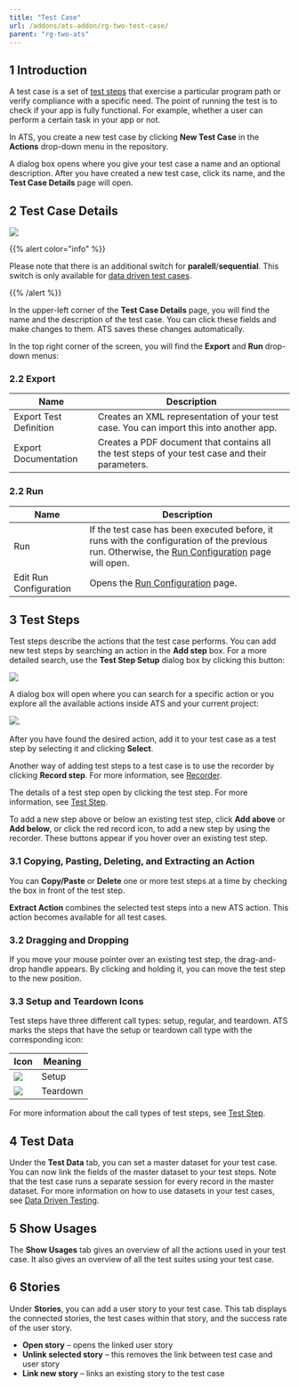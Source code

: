```yaml
---
title: "Test Case"
url: /addons/ats-addon/rg-two-test-case/
parent: "rg-two-ats"
---
```


## 1 Introduction

A test case is a set of [test steps](/addons/ats-addon/rg-two-test-step/) that exercise a particular program path or verify compliance with a specific need. The point of running the test is to check if your app is fully functional. For example, whether a user can perform a certain task in your app or not.

In ATS, you create a new test case by clicking **New Test Case** in the **Actions** drop-down menu in the repository.

A dialog box opens where you give your test case a name and an optional description. After you have created a new test case, click its name, and the **Test Case Details** page will open.

## 2 Test Case Details

![](/attachments/addons/ats-addon/rg-ats/rg-two-ats/rg-two-test-case/testcase-details.png)

{{% alert color="info" %}}

Please note that there is an additional switch for **paralell**/**sequential**. This switch is only available for [data driven test cases](/addons/ats-addon/rg-two-data-driven-testing/).

{{% /alert %}}

In the upper-left corner of the **Test Case Details** page, you will find the name and the description of the test case. You can click these fields and make changes to them. ATS saves these changes automatically.

In the top right corner of the screen, you will find the **Export** and **Run** drop-down menus:

### 2.2 Export

| Name                   | Description                              |
| ---------------------- | ---------------------------------------- |
| Export Test Definition | Creates an XML representation of your test case. You can import this into another app. |
| Export Documentation | Creates a PDF document that contains all the test steps of your test case and their parameters. |

### 2.2 Run

| Name                   | Description                              |
| ---------------------- | ---------------------------------------- |
| Run                    | If the test case has been executed before, it runs with the configuration of the previous run. Otherwise, the [Run Configuration](/addons/ats-addon/rg-two-test-run/) page will open. |
| Edit Run Configuration | Opens the [Run Configuration](/addons/ats-addon/rg-two-test-run/) page. |

## 3 Test Steps

Test steps describe the actions that the test case performs. You can add new test steps by searching an action in the **Add step** box. For a more detailed search, use the **Test Step Setup** dialog box by clicking this button:

![](/attachments/addons/ats-addon/rg-ats/rg-two-ats/rg-two-test-case/search-button.png)

A dialog box will open where you can search for a specific action or you explore all the available actions inside ATS and your current project:

![](/attachments/addons/ats-addon/rg-ats/rg-two-ats/rg-two-test-case/select-function-action.png).

After you have found the desired action, add it to your test case as a test step by selecting it and clicking **Select**.

Another way of adding test steps to a test case is to use the recorder by clicking **Record step**. For more information, see [Recorder](/addons/ats-addon/rg-two-recorder/).

The details of a test step open by clicking the test step. For more information, see [Test Step](/addons/ats-addon/rg-two-test-step/).

To add a new step above or below an existing test step, click **Add above** or **Add below**, or click the red record icon, to add a new step by using the recorder. These buttons appear if you hover over an existing test step.

### 3.1 Copying, Pasting, Deleting, and  Extracting an Action

You can **Copy/Paste** or **Delete** one or more test steps at a time by checking the box in front of the test step.

**Extract Action** combines the selected test steps into a new ATS action. This action becomes available for all test cases.

### 3.2 Dragging and Dropping

If you move your mouse pointer over an existing test step, the drag-and-drop handle appears. By clicking and holding it, you can move the test step to the new position.

### 3.3 Setup and Teardown Icons

Test steps have three different call types: setup, regular, and teardown. ATS marks the steps that have the setup or teardown call type with the corresponding icon:

| Icon                                     | Meaning  |
| ---------------------------------------- | -------- |
| ![](/attachments/addons/ats-addon/rg-ats/rg-two-ats/rg-two-test-case/setting-gears-2.png) | Setup    |
| ![](/attachments/addons/ats-addon/rg-ats/rg-two-ats/rg-two-test-case/hammer-2.png)       | Teardown |

For more information about the call types of test steps, see [Test Step](/addons/ats-addon/rg-two-test-step/).

## 4 Test Data

Under the **Test Data** tab, you can set a master dataset for your test case. You can now link the fields of the master dataset to your test steps. Note that the test case runs a separate session for every record in the master dataset. For more information on how to use datasets in your test cases, see [Data Driven Testing](/addons/ats-addon/rg-two-data-driven-testing/).

## 5 Show Usages

The **Show Usages** tab gives an overview of all the actions used in your test case. It also gives an overview of all the test suites using your test case.

## 6 Stories

Under **Stories**, you can add a user story to your test case. This tab displays the connected stories, the test cases within that story, and the success rate of the user story.

* **Open story** – opens the linked user story
* **Unlink selected story** – this removes the link between test case and user story
* **Link new story** – links an existing story to the test case
